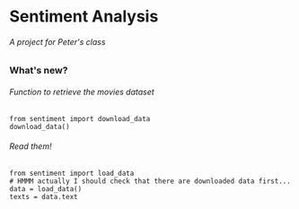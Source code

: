 # Sentiment Analysis
###### A project for Peter's class

### What's new?

###### Function to retrieve the movies dataset

    from sentiment import download_data
    download_data()

###### Read them!

    from sentiment import load_data
    # HMMM actually I should check that there are downloaded data first...
    data = load_data()
    texts = data.text
